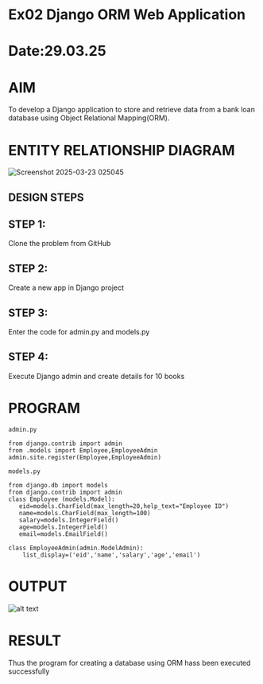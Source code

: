 # Ex02 Django ORM Web Application
# Date:29.03.25
# AIM
To develop a Django application to store and retrieve data from a bank loan database using Object Relational Mapping(ORM).

# ENTITY RELATIONSHIP DIAGRAM
![Screenshot 2025-03-23 025045](https://github.com/user-attachments/assets/17a0dbd9-3266-4bca-8e01-12d108d8dec0)


## DESIGN STEPS
## STEP 1:
Clone the problem from GitHub

## STEP 2:
Create a new app in Django project

## STEP 3:
Enter the code for admin.py and models.py

## STEP 4:
Execute Django admin and create details for 10 books

# PROGRAM
```
admin.py

from django.contrib import admin
from .models import Employee,EmployeeAdmin
admin.site.register(Employee,EmployeeAdmin)

models.py

from django.db import models
from django.contrib import admin
class Employee (models.Model): 
   eid=models.CharField(max_length=20,help_text="Employee ID")
   name=models.CharField(max_length=100)
   salary=models.IntegerField()
   age=models.IntegerField()
   email=models.EmailField()

class EmployeeAdmin(admin.ModelAdmin):
    list_display=('eid','name','salary','age','email')
```
# OUTPUT
![alt text](<Screenshot 2025-03-16 101135-1.png>)


# RESULT
Thus the program for creating a database using ORM hass been executed successfully
